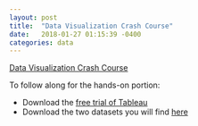 ```yaml
---
layout: post
title:  "Data Visualization Crash Course"
date:   2018-01-27 01:15:39 -0400
categories: data
---
```


[Data Visualization Crash Course](https://farm5.staticflickr.com/4627/39033728615_6a8e23a4fb_h.jpg)

To follow along for the hands-on portion:

* Download the [free trial of Tableau](https://www.tableau.com/products/desktop/download)
* Download the two datasets you will find [here](https://github.com/lisawilliams/crash-course)
